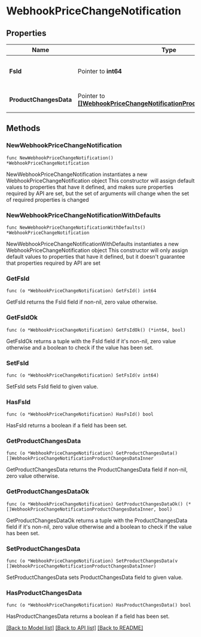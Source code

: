# WebhookPriceChangeNotification

## Properties

Name | Type | Description | Notes
------------ | ------------- | ------------- | -------------
**FsId** | Pointer to **int64** | Fulfillment service unique identifier | [optional] 
**ProductChangesData** | Pointer to [**[]WebhookPriceChangeNotificationProductChangesDataInner**](WebhookPriceChangeNotificationProductChangesDataInner.md) | Products changes data | [optional] 

## Methods

### NewWebhookPriceChangeNotification

`func NewWebhookPriceChangeNotification() *WebhookPriceChangeNotification`

NewWebhookPriceChangeNotification instantiates a new WebhookPriceChangeNotification object
This constructor will assign default values to properties that have it defined,
and makes sure properties required by API are set, but the set of arguments
will change when the set of required properties is changed

### NewWebhookPriceChangeNotificationWithDefaults

`func NewWebhookPriceChangeNotificationWithDefaults() *WebhookPriceChangeNotification`

NewWebhookPriceChangeNotificationWithDefaults instantiates a new WebhookPriceChangeNotification object
This constructor will only assign default values to properties that have it defined,
but it doesn't guarantee that properties required by API are set

### GetFsId

`func (o *WebhookPriceChangeNotification) GetFsId() int64`

GetFsId returns the FsId field if non-nil, zero value otherwise.

### GetFsIdOk

`func (o *WebhookPriceChangeNotification) GetFsIdOk() (*int64, bool)`

GetFsIdOk returns a tuple with the FsId field if it's non-nil, zero value otherwise
and a boolean to check if the value has been set.

### SetFsId

`func (o *WebhookPriceChangeNotification) SetFsId(v int64)`

SetFsId sets FsId field to given value.

### HasFsId

`func (o *WebhookPriceChangeNotification) HasFsId() bool`

HasFsId returns a boolean if a field has been set.

### GetProductChangesData

`func (o *WebhookPriceChangeNotification) GetProductChangesData() []WebhookPriceChangeNotificationProductChangesDataInner`

GetProductChangesData returns the ProductChangesData field if non-nil, zero value otherwise.

### GetProductChangesDataOk

`func (o *WebhookPriceChangeNotification) GetProductChangesDataOk() (*[]WebhookPriceChangeNotificationProductChangesDataInner, bool)`

GetProductChangesDataOk returns a tuple with the ProductChangesData field if it's non-nil, zero value otherwise
and a boolean to check if the value has been set.

### SetProductChangesData

`func (o *WebhookPriceChangeNotification) SetProductChangesData(v []WebhookPriceChangeNotificationProductChangesDataInner)`

SetProductChangesData sets ProductChangesData field to given value.

### HasProductChangesData

`func (o *WebhookPriceChangeNotification) HasProductChangesData() bool`

HasProductChangesData returns a boolean if a field has been set.


[[Back to Model list]](../README.md#documentation-for-models) [[Back to API list]](../README.md#documentation-for-api-endpoints) [[Back to README]](../README.md)


